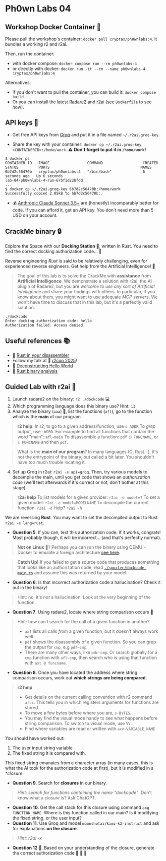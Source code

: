 # Ph0wn Labs 04

## Workshop Docker Container :whale:

Please pull the workshop's container: `docker pull cryptax/ph0wnlabs:4`.
It bundles a working r2 and r2ai.

Then, run the container:

- with docker compose: `docker compose run --rm ph0wnlabs-4`
- or directly with docker: `docker run -it --rm --name ph0wnlabs-4 cryptax/ph0wnlabs:4`

Alternatives:

- If you don't want to pull the container, you can build it: `docker compose build`
- Or you can install the latest [Radare2](https://www.radare.org/n/radare2.html) and r2ai (see `Dockerfile` to see how).

## API keys :key:

- Get free API keys from [Groq](https://console.groq.com) and put it in a file named `~/.r2ai.groq-key`. 

- Share the key with your container: `docker cp ~/.r2ai.groq-key <CONTAINERID>:/home/work`. :warning: **Don't forget to put it in `/home/work`!**

```
$ docker ps
CONTAINER ID   IMAGE                 COMMAND                  CREATED         STATUS         PORTS                                         NAMES
6b7d2c56470b   cryptax/ph0wnlabs:4   "/bin/bash"              6 seconds ago   Up 6 seconds                                                 lab-04-ph0wnlabs-4-run-67bf1d22bfdd
...
$ docker cp ~/.r2ai.groq-key 6b7d2c56470b:/home/work
Successfully copied 2.05kB to 6b7d2c56470b:.
```


- :moneybag: [Anthropic Claude Sonnet 3.5+](https://console.anthropic.com/) are (honestly) incomparably better for code. If you can afford it, get an API key. You don't need more than 5 USD on your account.

## CrackMe binary :lock:

Explore the Space with our **Docking Station** :rocket:, written in Rust. 
You need to find the correct docking authorization code... :satellite:

Reverse engineering *Rust* is said to be relatively challenging, even for experienced reverse engineers. Get help from the Artificial Intelligence! :brain:

> The goal of this lab is to solve the CrackMe with **assistance** from **Artificial Intelligence**. We demonstrate a solution with r2ai, the AI plugin of Radare2, but you are *welcome to use any sort of Artificial Intelligence* and share your findings with others. 
> In particular, if you know about them, you might want to use adequate *MCP servers*. We won't have time to discuss that in this lab, but it's a perfectly valid solution.

```
./dockcode 
Enter docking authorization code: hello
Authorization failed. Access denied.
```

## Useful references :books:

- :link: [Rust in your disassembler](https://cryptax.medium.com/rust-in-your-disassembler-1aa700c3b041)
- Follow my talk at :link: [r2con 2025](https://www.radare.org/con/2025/)!
- :link: [Deconstructing Hello World](https://rayoflightz.github.io/re/rust/2020/05/19/Bite-Sized-Rust-RE-1-Deconstructing-Hello-World.html)
- :link: [Rust binary analysis](https://research.checkpoint.com/2023/rust-binary-analysis-feature-by-feature/)

## Guided Lab with r2ai :test_tube:

1. Launch radare2 on the binary:  `r2 ./dockcode` :computer:
2. Which programming language does this binary use? Hint: `iI`
3. Analyze the binary (`aaa`) :mag_right:, list the functions (`afl`), go to the function which is the **main** of our program

> **r2 help**:
> In r2, to go to a given address/function, use `s ADDR`
> To *grep* output, use `~WORD`. For example to find all functions that contain the word "main": `afl~main`
> To disassemble a function: `pdf @ FUNCNAME`, or `s FUNCNAME` and then `pdf`.

> What is the **main of our program**? In many languages (C, Rust...), it's not the entrypoint of the binary, but called a bit later. You shouldn't have too much trouble locating it.


4. Set up Groq in r2ai: `r2ai -e api=groq`. Then, try various models to decompile the main, until you get code that shows an *authorization code* (we'll test afterwards if it's correct or not, don't bother at this stage).

> **r2ai help**
> To list models for a given provider: `r2ai -e model=?`
> To set a given model: `r2ai -e model=MODELNAME`
> To decompile the current function: `r2ai -d`
> Help? `r2ai -h`

We are reversing **Rust**. 
You may want to set the decompiled output to Rust: `r2ai -e lang=rust`.


- **Question 5**. If you can, test this authorization code. If it works, congrats! Most probably though, it will be incorrect... (and that's perfectly normal).

> **Not on Linux** :penguin:? Perhaps you can run the binary using QEMU + Docker to emulate a foreign architecture [see here](https://forums.docker.com/t/run-x86-intel-and-arm-based-images-on-apple-silicon-m1-macs/117123).

> **Catch Up!** If you failed to get a source code that produces something that looks like an authorization code, read [`./spoiler/dockcode-main.rs`](./spoiler/dockcode-main.rs) and assume this was returned by your model.

- **Question 6**. Is that incorrect authorization code a hallucination? Check it out in the binary!

> Hint: no, it's *not* a hallucination. Look at the very beginning of the function.

- **Question 7**. Using radare2, locate where string comparison occurs :microscope:

> Hint: how can I search for the call of a given function in another?
>- `axf` lists all calls *from* a given function, but it doesn't always work well.
>- `pdf` shows the disassembly of a given function. So you can grep the output for `cmp`, e.g `pdf~cmp`.
>- There are many other ways, like `pdc~cmp`. Or search globally for a `cmp` function with `afl~cmp`, then search who is using that function with `axt @ funcname`.


- **Question 8**. Once you have located the address where string comparison occurs, work out **which strings are being compared**.

> **r2 help**
>- Get details on the current calling convention with r2 command `afci`. This tells you in which registers arguments for functions are stored.
>- To move a few bytes before where you are, `s-BYTES`.
>- You may find the visual mode handy to see what happens before string comparison. To switch to visual mode, use `VV`.
>- Find where variables are read or written with `axv~VARIABLE_NAME`

You should have worked out:

1. The user input string variable
2. The fixed string it is compared with.

This fixed string emanates from a character array (in many cases, this is what the AI took for the authorization code at first), but it is modified in a **closure*.

- **Question 9**. Search for **closures** in our binary. 

> *Hint: search for functions containing the name "dockcode"*.
> Don't know what a *closure* is? Ask ChatGPT.

- **Question 10**. Get the call stack for this closure using command `axg FUNCTION_NAME`. Where is this function called in our main? Is it modifying the fixed string, or the user input?
- **Question 11**. Use Groq and model `moonshotai/kimi-k2-instruct` and ask for explanations **on the closure**. 

> *Hint: r2ai -x*

- **Question 12** :flags:. Based on your understanding of the closure, generate the correct authorization code :rocket: :tada: :medal_sports:

